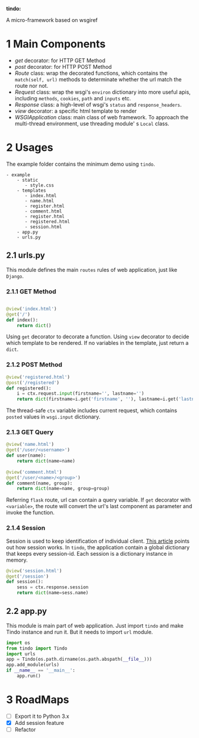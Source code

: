 **tindo:**

A micro-framework based on wsgiref

# 1 **Main Components**

+ *get* decorator: for HTTP GET Method
+ *post* decorator: for HTTP POST Method
+ *Route* class: wrap the decorated functions, which contains the `match(self, url)` methods to determinate whether
the url match the route nor not.
+ *Request* class: wrap the wsgi's `environ` dictionary into more useful apis, including `methods`, `cookies`, `path`
 and `inputs` etc.
+ *Response* class: a high-level of wsgi's `status` and `response_headers`.
+ *view* decorator: a specific html template to render
+ *WSGIApplication* class: main class of web framework. To approach the multi-thread environment, use threading module'
s `Local` class.

# 2 **Usages**

The example folder contains the minimum demo using `tindo`.

```
- example
    - static 
       - style.css
    - templates
       - index.html
       - name.html
       - register.html
       - comment.html
       - register.html
       - registered.html
       - session.html
    - app.py
    - urls.py
```

## 2.1 urls.py
This module defines the main `routes` rules of web application, 
just like `Django`.


### 2.1.1 GET Method

```python

@view('index.html')
@get('/')
def index():
    return dict()

```
Using `get` decorator to decorate a function. Using `view`
decorator to decide which template to be rendered.
If no variables in the template, just return a `dict`.

### 2.1.2 POST Method

```python
@view('registered.html')
@post('/registered')
def registered():
    i = ctx.request.input(firstname='', lastname='')
    return dict(firstname=i.get('firstname', ''), lastname=i.get('lastname', ''))
```
The thread-safe `ctx` variable includes current request, which
contains `posted` values in `wsgi.input` dictionary.


### 2.1.3 GET Query

```python
@view('name.html')
@get('/user/<username>')
def user(name):
    return dict(name=name)
    
@view('comment.html')
@get('/user/<name>/<group>')
def comment(name, group):
    return dict(name=name, group=group)
```

Referring `flask` route, url can contain a query variable. If 
`get` decorator with `<variable>`, the route will convert the 
url's last component as parameter and invoke the function.

### 2.1.4 Session
Session is used to keep identification of individual client. 
[This article](http://eli.thegreenplace.net/2011/06/24/django-sessions-part-i-cookies/)
points out how session works. In `tindo`, the application contain a global 
dictionary that keeps every session-id. Each session is a dictionary instance in memory.

```python
@view('session.html')
@get('/session')
def session():
    sess = ctx.response.session
    return dict(name=sess.name)
``` 

## 2.2 app.py

This module is main part of web application. Just import `tindo` and
make Tindo instance and run it. But it needs to import `url` module.
```python
import os
from tindo import Tindo
import urls
app = Tindo(os.path.dirname(os.path.abspath(__file__)))
app.add_module(urls)
if __name__ == '__main__':
    app.run()
```

# 3 RoadMaps

- [ ] Export it to Python 3.x
- [x] Add session feature
- [ ] Refactor